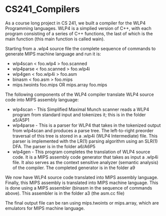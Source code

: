 # CS241_Compilers

As a course long project in CS 241, we built a compiler for the WLP4 Programming languages. WLP4 is a simplied version of C++, with each program consisting of a series of C++ functions, the last of which is the main function (this main function is called wain).

Starting from a .wlp4 source file the complete sequence of commands to generate MIPS machine language and run it is:

- wlp4scan < foo.wlp4 > foo.scanned
- wlp4parse < foo.scanned > foo.wlp4i
- wlp4gen < foo.wlp4i > foo.asm
- binasm < foo.asm > foo.mips
- mips.twoints foo.mips OR mips.array foo.mips

The following components of the WLP4 compiler translate WLP4 source code into MIPS assembly language:

- wlp4scan - This Simplified Maximal Munch scanner reads a WLP4 program from standard input and tokenizes it; this is in the folder a5/A5P1
- wlp4parse - This is a parser for WLP4 that takes in the tokenized output from wlp4scan and produces a parse tree. The left-to-right preorder traversal of this tree is stored in a .wlp4i (WLP4 Intermediate) file. This parser is implemented with the LR(1) parsing algorithm using an SLR(1) DFA. The parser is in the folder a6/A6P5
- wlp4gen - This program completes the translation of WLP4 source code. It is a MIPS assembly code generator that takes as input a .wlp4i file. It also serves as the context sensitive analyzer (semantic analysis) of the compiler. The completed generator is in the folder a9

We now have WLP4 source code translated into MIPS assembly language. Finally, this MIPS assembly is translated into MIPS machine language. This is done using a MIPS assembler (binasm in the sequence of commands above). This assembler is in the folder a3 (the asm.cc file)

The final output file can be ran using mips.twoints or mips.array, which are emulators for MIPS machine language.
